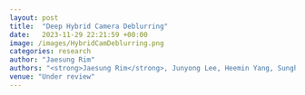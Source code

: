 ```yaml
---
layout: post
title:  "Deep Hybrid Camera Deblurring"
date:   2023-11-29 22:21:59 +00:00
image: /images/HybridCamDeblurring.png
categories: research
author: "Jaesung Rim"
authors: "<strong>Jaesung Rim</strong>, Junyong Lee, Heemin Yang, Sunghyun Cho"
venue: "Under review"
---
```


